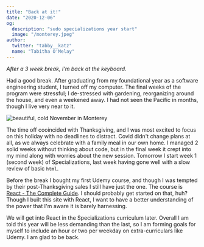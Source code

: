 ```yaml
---
title: "Back at it!"
date: "2020-12-06"
og:
  description: "sudo specializations year start"
  image: "/monterey.jpeg"
author:
  twitter: "tabby__katz"
  name: "Tabitha O'Melay"
---
```


_After a 3 week break, I'm back at the keyboard._

 Had a good break. After graduating from my foundational year as a software engineering student, I turned off my computer. The final weeks of the program were stressful; I de-stressed with gardening, reorganizing around the house, and even a weekened away. I had not seen the Pacific in months, though I live very near to it.

![beautiful, cold November in Monterey](/monterey.jpeg)


The time off cooincided with Thanksgiving, and I was most excited to focus on this holiday with no deadlines to distract. Covid didn't change plans at all, as we always celebrate with a family meal in our own home. I managed 2 solid weeks without thinking about code, but in the final week it crept into my mind along with worries about the new session. Tomorrow I start week 1 (second week) of Specializations, last week having gone well with a slow review of basic `html`.


Before the break I bought my first Udemy course, and though I was tempted by their post-Thanksgiving sales I still have just the one. The course is [React - The Complete Guide](https://www.udemy.com/share/101WbyAEcacVlWR3QF/). I should probably get started on that, huh? Though I built this site with React, I want to have a better understanding of the power that I'm aware it is barely harnessing.


We will get into React in the Specializations curriculum later. Overall I am told this year will be less demanding than the last, so I am forming goals for myself to include an hour or two per weekday on extra-curriculars like Udemy. I am glad to be back.